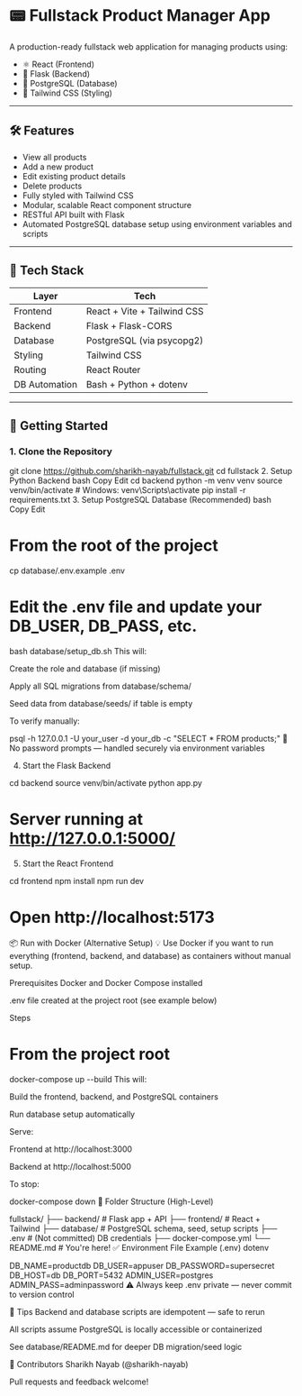 # 📟 Fullstack Product Manager App

A production-ready fullstack web application for managing products using:

* ⚛️ React (Frontend)
* 🐍 Flask (Backend)
* 🐘 PostgreSQL (Database)
* 🎨 Tailwind CSS (Styling)

---

## 🛠️ Features

* View all products
* Add a new product
* Edit existing product details
* Delete products
* Fully styled with Tailwind CSS
* Modular, scalable React component structure
* RESTful API built with Flask
* Automated PostgreSQL database setup using environment variables and scripts

---

## 👰 Tech Stack

| Layer         | Tech                        |
| ------------- | --------------------------- |
| Frontend      | React + Vite + Tailwind CSS |
| Backend       | Flask + Flask-CORS          |
| Database      | PostgreSQL (via psycopg2)   |
| Styling       | Tailwind CSS                |
| Routing       | React Router                |
| DB Automation | Bash + Python + dotenv      |

---

## 🚀 Getting Started

### 1. Clone the Repository

git clone https://github.com/sharikh-nayab/fullstack.git
cd fullstack
2. Setup Python Backend
bash
Copy
Edit
cd backend
python -m venv venv
source venv/bin/activate  # Windows: venv\Scripts\activate
pip install -r requirements.txt
3. Setup PostgreSQL Database (Recommended)
bash
Copy
Edit
# From the root of the project
cp database/.env.example .env
# Edit the .env file and update your DB_USER, DB_PASS, etc.
bash database/setup_db.sh
This will:

Create the role and database (if missing)

Apply all SQL migrations from database/schema/

Seed data from database/seeds/ if table is empty

To verify manually:


psql -h 127.0.0.1 -U your_user -d your_db -c "SELECT * FROM products;"
🔐 No password prompts — handled securely via environment variables

4. Start the Flask Backend

cd backend
source venv/bin/activate
python app.py
# Server running at http://127.0.0.1:5000/
5. Start the React Frontend

cd frontend
npm install
npm run dev
# Open http://localhost:5173
📦 Run with Docker (Alternative Setup)
💡 Use Docker if you want to run everything (frontend, backend, and database) as containers without manual setup.

Prerequisites
Docker and Docker Compose installed

.env file created at the project root (see example below)

Steps

# From the project root
docker-compose up --build
This will:

Build the frontend, backend, and PostgreSQL containers

Run database setup automatically

Serve:

Frontend at http://localhost:3000

Backend at http://localhost:5000

To stop:


docker-compose down
📁 Folder Structure (High-Level)

fullstack/
├── backend/         # Flask app + API
├── frontend/        # React + Tailwind
├── database/        # PostgreSQL schema, seed, setup scripts
├── .env             # (Not committed) DB credentials
├── docker-compose.yml
└── README.md        # You're here!
✅ Environment File Example (.env)
dotenv

DB_NAME=productdb
DB_USER=appuser
DB_PASSWORD=supersecret
DB_HOST=db
DB_PORT=5432
ADMIN_USER=postgres
ADMIN_PASS=adminpassword
⚠️ Always keep .env private — never commit to version control

🧐 Tips
Backend and database scripts are idempotent — safe to rerun

All scripts assume PostgreSQL is locally accessible or containerized

See database/README.md for deeper DB migration/seed logic

🤛️ Contributors
Sharikh Nayab (@sharikh-nayab)

Pull requests and feedback welcome!

